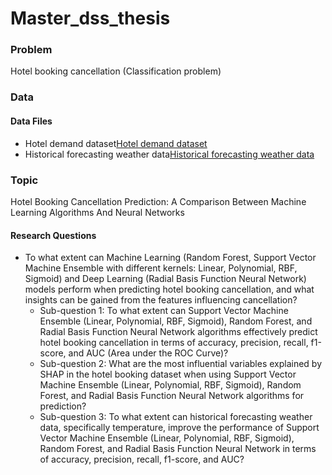 # Master_dss_thesis

### Problem
Hotel booking cancellation (Classification problem)


### Data
#### Data Files
* Hotel demand dataset[Hotel demand dataset]([https://pages.github.com/](https://www.sciencedirect.com/science/article/pii/S2352340918315191)) 
* Historical forecasting weather data[Historical forecasting weather data]([https://pages.github.com/](https://www.worldweatheronline.com/weather-api/)) 

### Topic
Hotel Booking Cancellation Prediction: A Comparison Between Machine Learning Algorithms And Neural Networks

#### Research Questions
* To what extent can Machine Learning (Random Forest, Support Vector Machine Ensemble with different kernels: Linear, Polynomial, RBF, Sigmoid) and Deep Learning (Radial Basis Function Neural Network) models perform when predicting hotel booking cancellation, and what insights can be gained from the features influencing cancellation?
  * Sub-question 1: To what extent can Support Vector Machine Ensemble (Linear, Polynomial, RBF, Sigmoid), Random Forest, and Radial Basis Function Neural Network algorithms effectively predict hotel booking cancellation in terms of accuracy, precision, recall, f1-score, and AUC (Area under the ROC Curve)?
  * Sub-question 2: What are the most influential variables explained by SHAP in the hotel booking dataset when using Support Vector Machine Ensemble (Linear, Polynomial, RBF, Sigmoid), Random Forest, and Radial Basis Function Neural Network algorithms for prediction?
  * Sub-question 3: To what extent can historical forecasting weather data, specifically temperature, improve the performance of Support Vector Machine Ensemble (Linear, Polynomial, RBF, Sigmoid), Random Forest, and Radial Basis Function Neural Network in terms of accuracy, precision, recall, f1-score, and AUC?

